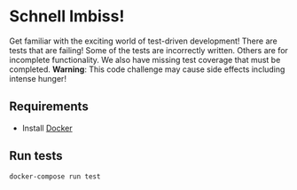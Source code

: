 # Schnell Imbiss!
Get familiar with the exciting world of test-driven development! There are tests that are failing! Some of the tests are incorrectly written. Others are for incomplete functionality. We also have missing test coverage that must be completed.
__Warning__: This code challenge may cause side effects including intense hunger!

## Requirements
- Install [Docker](https://www.docker.com/get-started)

## Run tests
```bash
docker-compose run test
```
